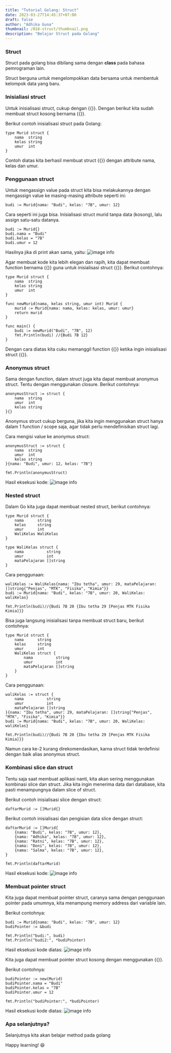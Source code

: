 ```yaml
---
title: "Tutorial Golang: Struct"
date: 2023-03-27T14:45:37+07:00
draft: false
author: "Adhika Guna"
thumbnail: /018-struct/thumbnail.png
description: "Belajar Struct pada Golang"
---
```


### Struct 

Struct pada golang bisa dibilang sama dengan **class**  pada bahasa pemrograman lain.

Struct berguna untuk mengelompokkan data bersama untuk membentuk kelompok data yang baru.

### Inisialiasi struct

Untuk inisialisasi struct, cukup dengan {{<singlelinecodeblock text="type Murid struct{}">}}. Dengan berikut kita sudah membuat struct kosong bernama {{<singlelinecodeblock text="Murid">}}.

Berikut contoh inisialisasi struct pada Golang:
```golang
type Murid struct {
	nama  string
	kelas string
	umur  int
}
```

Contoh diatas kita berhasil membuat struct {{<singlelinecodeblock text="Murid">}} dengan attribute nama, kelas dan umur.

### Penggunaan struct

Untuk mengassign value pada struct kita bisa melakukannya dengan mengassign value ke masing-masing attribute seperti ini:
```golang
budi := Murid{nama: "Budi", kelas: "7B", umur: 12}
```

Cara seperti ini juga bisa. Inisialisasi struct murid tanpa data (kosong), lalu assign satu-satu datanya.
```golang
budi := Murid{}
budi.nama = "Budi"
budi.kelas = "7B"
budi.umur = 12
```

Hasilnya jika di print akan sama, yaitu:
![image info](/018-struct/pict1.jpg)

Agar membuat kode kita lebih elegan dan rapih, kita dapat membuat function bernama  {{<singlelinecodeblock text="newMurid">}} guna untuk inisialisasi struct  {{<singlelinecodeblock text="Murid">}}. Berikut contohnya:
```golang
type Murid struct {
	nama  string
	kelas string
	umur  int
}

func newMurid(nama, kelas string, umur int) Murid {
	murid := Murid{nama: nama, kelas: kelas, umur: umur}
	return murid
}

func main() {
	budi := newMurid("Budi", "7B", 12)
	fmt.Println(budi) //{Budi 7B 12}
}
```
Dengan cara diatas kita cuku memanggil function {{<singlelinecodeblock text="newMurid">}} ketika ingin inisialisasi struct {{<singlelinecodeblock text="Murid">}}.


### Anonymus struct

Sama dengan function, dalam struct juga kita dapat membuat anonymus struct. Tentu dengan menggunakan closure. Berikut contohnya:
```golang
anonymusStruct := struct {
    nama  string
    umur  int
    kelas string
}{}
```

Anonymus struct cukup berguna, jika kita ingin menggunakan struct hanya dalam 1 function / scope saja, agar tidak perlu mendefinisikan struct lagi.

Cara mengisi value ke anonymus struct:
```golang
anonymusStruct := struct {
    nama  string
    umur  int
    kelas string
}{nama: "Budi", umur: 12, kelas: "7B"}

fmt.Println(anonymusStruct)
```

Hasil eksekusi kode:
![image info](/018-struct/pict2.jpg)



### Nested struct

Dalam Go kita juga dapat membuat nested struct, berikut contohnya:

```golang
type Murid struct {
	nama      string
	kelas     string
	umur      int
	WaliKelas WaliKelas
}

type WaliKelas struct {
	nama          string
	umur          int
	mataPelajaran []string
}
```
Cara penggunaan:
```golang
waliKelas := WaliKelas{nama: "Ibu tetha", umur: 29, mataPelajaran: []string{"Penjas", "MTK", "Fisika", "Kimia"}}
budi := Murid{nama: "Budi", kelas: "7B", umur: 20, WaliKelas: waliKelas}

fmt.Println(budi)//{Budi 7B 20 {Ibu tetha 29 [Penjas MTK Fisika Kimia]}}
```


Bisa juga langsung inisialisasi tanpa membuat struct baru, berikut contohnya:
```golang
type Murid struct {
	nama      string
	kelas     string
	umur      int
	WaliKelas struct {
		nama          string
		umur          int
		mataPelajaran []string
	}
}
```

Cara penggunaan:
```golang
waliKelas := struct {
    nama          string
    umur          int
    mataPelajaran []string
}{nama: "Ibu tetha", umur: 29, mataPelajaran: []string{"Penjas", "MTK", "Fisika", "Kimia"}}
budi := Murid{nama: "Budi", kelas: "7B", umur: 20, WaliKelas: waliKelas}

fmt.Println(budi)//{Budi 7B 20 {Ibu tetha 29 [Penjas MTK Fisika Kimia]}}
```

Namun cara ke-2 kurang direkomendasikan, karna struct tidak terdefinisi dengan baik alias anonymus struct.

### Kombinasi slice dan struct
Tentu saja saat membuat aplikasi nanti, kita akan sering menggunakan kombinasi slice dan struct. Jika kita ingin menerima data dari database, kita pasti menampungnya dalam slice of struct.

Berikut contoh inisialisasi slice dengan struct:
```golang
daftarMurid := []Murid{}
```

Berikut contoh inisialisasi dan pengisian data slice dengan struct:
```golang
daftarMurid := []Murid{
    {nama: "Budi", kelas: "7B", umur: 12},
    {nama: "Adhika", kelas: "7B", umur: 12},
    {nama: "Ratni", kelas: "7B", umur: 12},
    {nama: "Doni", kelas: "7B", umur: 12},
    {nama: "Salma", kelas: "7B", umur: 12},
}

fmt.Println(daftarMurid) 
```

Hasil eksekusi kode:
![image info](/018-struct/pict3.jpg)

### Membuat pointer struct

Kita juga dapat membuat pointer struct, caranya sama dengan penggunaan pointer pada umumnya, kita menampung memory address dari variable lain.

Berikut contohnya:
```golang
budi := Murid{nama: "Budi", kelas: "7B", umur: 12}
budiPointer := &budi

fmt.Println("budi:", budi)
fmt.Println("budi2:", *budiPointer)
```
Hasil eksekusi kode diatas:
![image info](/018-struct/pict4.jpg)

Kita juga dapat membuat pointer struct kosong dengan menggunakan {{<singlelinecodeblock text="new()">}}. 

Berikut contohnya:
```golang
budiPointer := new(Murid)
budiPointer.nama = "Budi"
budiPointer.kelas = "7B"
budiPointer.umur = 12

fmt.Println("budiPointer:", *budiPointer)
```
Hasil eksekusi kode diatas:
![image info](/018-struct/pict5.jpg)


### Apa selanjutnya?
Selanjutnya kita akan belajar method pada golang

Happy learning! 😆





